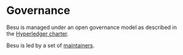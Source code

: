 # Governance

Besu is managed under an open governance model as described in the [Hyperledger charter](https://www.hyperledger.org/about/charter).

Besu is led by a set of [maintainers](https://github.com/hyperledger/besu/blob/master/MAINTAINERS.md).